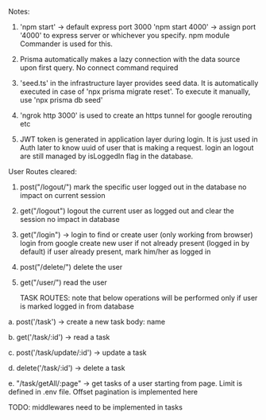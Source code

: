 Notes:

1. 'npm start' -> default express port 3000
   'npm start 4000' -> assign port '4000' to express server or whichever you specify.
   npm module Commander is used for this.

2. Prisma automatically makes a lazy connection with the data source upon first query.
   No connect command required

3. 'seed.ts' in the infrastructure layer provides seed data. It is automatically executed in case of 'npx prisma migrate reset'.
   To execute it manually, use 'npx prisma db seed'

4. 'ngrok http 3000' is used to create an https tunnel for google rerouting etc

5. JWT token is generated in application layer during login. It is just used in Auth later to know uuid of user that is making a request. login an logout are still managed by isLoggedIn flag in the database.

User Routes cleared:

1. post("/logout/")
   mark the specific user logged out in the database
   no impact on current session

2. get("/logout")
   logout the current user as logged out and clear the session
   no impact in database

3. get("/login") -> login to find or create user (only working from browser)
   login from google
   create new user if not already present (logged in by default)
   if user already present, mark him/her as logged in

4. post("/delete/")
   delete the user

5. get("/user/")
   read the user

   TASK ROUTES: note that below operations will be performed only if user is marked logged in from database

a. post('/task') -> create a new task
body: name

b. get('/task/:id') -> read a task

c. post('/task/update/:id') -> update a task

d. delete('/task/:id') -> delete a task

e. "/task/getAll/:page" -> get tasks of a user starting from page. Limit is defined in .env file. Offset pagination is implemented here

TODO: middlewares need to be implemented in tasks
